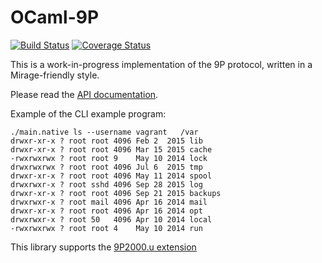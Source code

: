 OCaml-9P
========

[![Build Status](https://travis-ci.org/djs55/ocaml-9p.png?branch=master)](https://travis-ci.org/djs55/ocaml-9p) [![Coverage Status](https://coveralls.io/repos/djs55/ocaml-9p/badge.png?branch=master)](https://coveralls.io/r/djs55/ocaml-9p?branch=master)

This is a work-in-progress implementation of the 9P protocol, written in
a Mirage-friendly style.

Please read the [API documentation](https://djs55.github.io/ocaml-9p).

Example of the CLI example program:
```
./main.native ls --username vagrant   /var
drwxr-xr-x ? root root 4096 Feb 2  2015 lib
drwxr-xr-x ? root root 4096 Mar 15 2015 cache
-rwxrwxrwx ? root root 9    May 10 2014 lock
drwxrwxrwx ? root root 4096 Jul 6  2015 tmp
drwxr-xr-x ? root root 4096 May 11 2014 spool
drwxrwxr-x ? root sshd 4096 Sep 28 2015 log
drwxr-xr-x ? root root 4096 Sep 21 2015 backups
drwxrwxr-x ? root mail 4096 Apr 16 2014 mail
drwxr-xr-x ? root root 4096 Apr 16 2014 opt
drwxrwxr-x ? root 50   4096 Apr 10 2014 local
-rwxrwxrwx ? root root 4    May 10 2014 run
```

This library supports the [9P2000.u extension](http://ericvh.github.io/9p-rfc/rfc9p2000.u.html)
